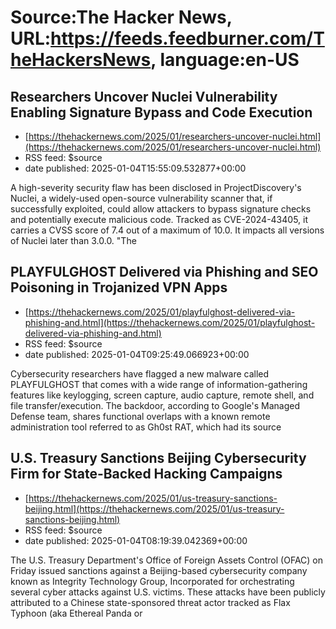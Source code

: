 # Source:The Hacker News, URL:https://feeds.feedburner.com/TheHackersNews, language:en-US

## Researchers Uncover Nuclei Vulnerability Enabling Signature Bypass and Code Execution
 - [https://thehackernews.com/2025/01/researchers-uncover-nuclei.html](https://thehackernews.com/2025/01/researchers-uncover-nuclei.html)
 - RSS feed: $source
 - date published: 2025-01-04T15:55:09.532877+00:00

A high-severity security flaw has been disclosed in ProjectDiscovery's Nuclei, a widely-used open-source vulnerability scanner that, if successfully exploited, could allow attackers to bypass signature checks and potentially execute malicious code.
Tracked as CVE-2024-43405, it carries a CVSS score of 7.4 out of a maximum of 10.0. It impacts all versions of Nuclei later than 3.0.0.
"The

## PLAYFULGHOST Delivered via Phishing and SEO Poisoning in Trojanized VPN Apps
 - [https://thehackernews.com/2025/01/playfulghost-delivered-via-phishing-and.html](https://thehackernews.com/2025/01/playfulghost-delivered-via-phishing-and.html)
 - RSS feed: $source
 - date published: 2025-01-04T09:25:49.066923+00:00

Cybersecurity researchers have flagged a new malware called PLAYFULGHOST that comes with a wide range of information-gathering features like keylogging, screen capture, audio capture, remote shell, and file transfer/execution.
The backdoor, according to Google's Managed Defense team, shares functional overlaps with a known remote administration tool referred to as Gh0st RAT, which had its source

## U.S. Treasury Sanctions Beijing Cybersecurity Firm for State-Backed Hacking Campaigns
 - [https://thehackernews.com/2025/01/us-treasury-sanctions-beijing.html](https://thehackernews.com/2025/01/us-treasury-sanctions-beijing.html)
 - RSS feed: $source
 - date published: 2025-01-04T08:19:39.042369+00:00

The U.S. Treasury Department's Office of Foreign Assets Control (OFAC) on Friday issued sanctions against a Beijing-based cybersecurity company known as Integrity Technology Group, Incorporated for orchestrating several cyber attacks against U.S. victims.
These attacks have been publicly attributed to a Chinese state-sponsored threat actor tracked as Flax Typhoon (aka Ethereal Panda or


